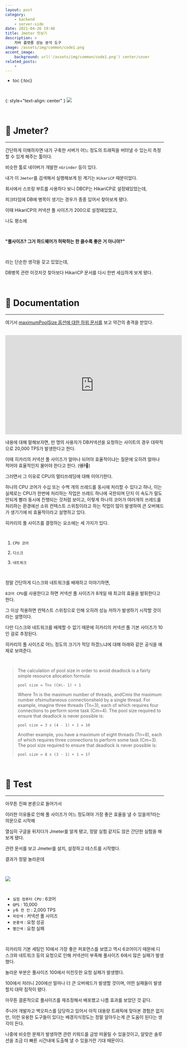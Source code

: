 ```yaml
---
layout: post
category:
    - backend
    - server-side
date: 2021-04-26 19:48
title: Jmeter 맛보기
description: >
    자바 플랫폼 성능 분석 도구
image: /assets/img/common/code1.png
accent_image:
    background: url('/assets/img/common/code1.png') center/cover
related_posts:
    - 
---
```


* toc
{:toc}

<br />

{: style="text-align: center" }
![](https://img1.daumcdn.net/thumb/R1280x0/?scode=mtistory2&fname=https%3A%2F%2Fblog.kakaocdn.net%2Fdn%2FxMUtO%2Fbtq3znR8reK%2FxRMymvXSUwnRUCeLr5vaaK%2Fimg.png)

<br />

# 🤔 Jmeter?

---

간단하게 이해하자면 내가 구축한 서버가 어느 정도의 트래픽을 버텨낼 수 있는지 측정할 수 있게 해주는 툴이다.

비슷한 툴로 네이버가 개발한 `nGrinder` 등이 있다.

내가 이 `Jmeter`를 검색해서 실행해보게 된 계기는 `HikariCP` 때문이었다.

회사에서 스프링 부트를 사용하다 보니 DBCP는 HikariCP로 설정돼있었는데,

피크타임에 DB에 병목이 생기는 경우가 종종 있어서 찾아보게 됐다.

이때 HikariCP의 커넥션 풀 사이즈가 200으로 설정돼있었고,

나도 평소에

<br />

**"풀사이즈? 그거 하드웨어가 허락하는 한 클수록 좋은 거 아니야?"**

<br />

라는 단순한 생각을 갖고 있었는데,

DB병목 관련 이것저것 찾아보다 HikariCP 문서를 다시 한번 세심하게 보게 됐다.

<br />

# 📜 Documentation

---

여기서 [maximumPoolSize 옵션에 대한 하위 문서를](https://github.com/brettwooldridge/HikariCP/wiki/About-Pool-Sizing) 보고 약간의 충격을 받았다.

<br />

<iframe width="560" height="315" src="https://www.youtube.com/embed/xNDnVOCdvQ0" title="YouTube video player" frameborder="0" allow="accelerometer; autoplay; clipboard-write; encrypted-media; gyroscope; picture-in-picture" allowfullscreen></iframe>

<br />

내용에 대해 말해보자면, 만 명의 사용자가 DB커넥션을 요청하는 사이트의 경우 대략적으로 20,000 TPS가 발생한다고 한다.

이때 히카리의 커넥션 풀 사이즈가 얼마나 되어야 효율적이냐는 질문에 오히려 얼마나 적어야 효율적인지 물어야 한다고 한다. (~~엥?🤔~~)

그러면서 그 이유로 CPU의 멀티쓰레딩에 대해 이야기한다.

하나의 CPU 코어가 수십 또는 수백 개의 쓰레드를 동시에 처리할 수 있다고 하나, 이는 실제로는 CPU가 한번에 처리하는 작업은 쓰레드 하나에 국한되며 단지 이 속도가 말도안되게 빨라 동시에 진행되는 것처럼 보이고, 이렇게 하나의 코어가 여러개의 쓰레드를 처리하는 환경에선 소위 컨텍스트 스위칭이라고 하는 작업이 많이 발생하여 큰 오버헤드가 생기기에 비 효율적이라고 설명하고 있다.

히카리의 풀 사이즈를 결정하는 요소에는 세 가지가 있다.

<br />

1. `CPU 코어`

2. `디스크`

3. `네트워크`

<br />

정말 간단하게 디스크와 네트워크를 배제하고 이야기하면,

`8코어 CPU`를 사용한다고 하면 커넥션 풀 사이즈가 8개일 때 최고의 효율을 발휘한다고 한다.

그 이상 적용하면 컨텍스트 스위칭으로 인해 오히려 성능 저하가 발생하기 시작할 것이라는 설명이다.

다만 디스크와 네트워크를 배제할 수 없기 때문에 히카리의 커넥션 풀 기본 사이즈가 10인 걸로 추정된다.

히카리의 풀 사이즈로 어느 정도의 크기가 적당 하겠느냐에 대해 아래와 같은 공식을 예제로 보여준다.

<br />

> The calculation of pool size in order to avoid deadlock is a fairly simple resource allocation formula:
>
> `pool size = Tnx (Cm\- 1) + 1`
> 
> Where Tn is the maximum number of threads, andCmis the maximum number ofsimultaneous connectionsheld by a single thread. 
> For example, imagine three threads (Tn=3), each of which requires four connections to perform some task (Cm=4). The pool size required to ensure that deadlock is never possible is:
> 
>`pool size = 3 x (4 - 1) + 1 = 10`
> 
> Another example, you have a maximum of eight threads (Tn=8), each of which requires three connections to perform some task (Cm=3). The pool size required to ensure that deadlock is never possible is:
>
>`pool size = 8 x (3 - 1) + 1 = 17`

<br />

# 🚀 Test

---

아무튼 진짜 본론으로 들어가서

이러한 이유들로 인해 풀 사이즈가 어느 정도여야 가장 좋은 효율을 낼 수 있을까?라는 의문으로 시작해

열심히 구글을 뒤지다가 Jmeter를 알게 됐고, 정말 실험 같지도 않은 간단한 실험을 해보게 됐다.

관련 문서를 보고 Jmeter를 설치, 설정하고 테스트를 시작했다.

결과가 정말 놀라운데

<br />

![](https://img1.daumcdn.net/thumb/R1280x0/?scode=mtistory2&fname=https%3A%2F%2Fblog.kakaocdn.net%2Fdn%2F2R3mD%2Fbtq3ucqNjjT%2FvNFodLyYFC0kt9KgJQNhd0%2Fimg.png)

<br />

- `실험 컴퓨터 CPU` : 6코어
- `QPS` : 10,000
- `y축 한 칸` : 2,000 TPS
- `파란색` : 커넥션 풀 사이즈
- `분홍색` : 요청 성공
- `빨간색` : 요청 실패

<br />

히카리의 기본 세팅인 10에서 가장 좋은 퍼포먼스를 보였고 역시 6코어이기 때문에 디스크와 네트워크 등의 요청으로 인해 커넥션이 부족해 풀사이즈 6에서 많은 실패가 발생했다.

놀라운 부분은 풀사이즈 100에서 미친듯한 요청 실패가 발생했다.

100에서 저러니 200에선 얼마나 더 큰 오버헤드가 발생할 것이며, 어떤 실패들이 발생할지 대략 짐작이 됐다.

아무튼 결론적으로 풀사이즈를 재조정해서 배포했고 나름 효과를 보았던 것 같다.

주니어 개발자고 백오피스를 담당하고 있어서 아직 대용량 트래픽에 맞아본 경험은 없지만, 이런 유용한 도구들이 있다는 배경지식정도는 정말 알아두는게 큰 도움이 된다는 생각이 든다.

나중에 비슷한 문제가 발생하면 관련 키워드를 금방 떠올릴 수 있을것이고, 알맞은 솔루션을 조금 더 빠른 시간내에 도출해 낼 수 있을거란 기대 때문이다.

<br />
